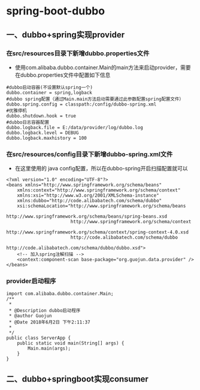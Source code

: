 # spring-boot-dubbo
## 一、dubbo+spring实现provider
### 在src/resources目录下新增dubbo.properties文件
* 使用com.alibaba.dubbo.container.Main的main方法来启动provider，需要在dubbo.properties文件中配置如下信息
>
	#dubbo启动容器(不设置默认spring一个)
	dubbo.container = spring,logback
	#dubbo spring配置（通过Main.main方法启动需要通过此参数配置spring配置文件）
	dubbo.spring.config = classpath:/config/dubbo-spring.xml
	#优雅停机
	dubbo.shutdown.hook = true
	#dubbo日志容器配置
	dubbo.logback.file = E:/data/provider/log/dubbo.log
	dubbo.logback.level = DEBUG
	dubbo.logback.maxhistory = 100

### 在src/resources/config目录下新增dubbo-spring.xml文件
* 在这里使用的 java config配置，所以在dubbo-spring开启扫描配置就可以
>
	<?xml version="1.0" encoding="UTF-8"?>
	<beans xmlns="http://www.springframework.org/schema/beans"
		xmlns:context="http://www.springframework.org/schema/context"
		xmlns:xsi="http://www.w3.org/2001/XMLSchema-instance" 
		xmlns:dubbo="http://code.alibabatech.com/schema/dubbo"
		xsi:schemaLocation="http://www.springframework.org/schema/beans 
							http://www.springframework.org/schema/beans/spring-beans.xsd
	    					http://www.springframework.org/schema/context    
	    					http://www.springframework.org/schema/context/spring-context-4.0.xsd   
							http://code.alibabatech.com/schema/dubbo         
							http://code.alibabatech.com/schema/dubbo/dubbo.xsd">
		<!-- 加入spring注解扫描 -->
		<context:component-scan base-package="org.guojun.data.provider" />
	</beans>	

### provider启动程序
>
	import com.alibaba.dubbo.container.Main;
	/**
	 * 
	 * @Description dubbo启动程序
	 * @author Guojun
	 * @Date 2018年6月2日 下午2:11:37
	 *
	 */
	public class ServerApp {
		public static void main(String[] args) {
			Main.main(args);
		}
	}

## 二、dubbo+springboot实现consumer
